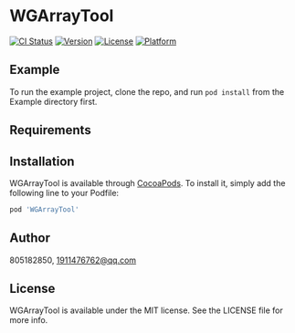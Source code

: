 # WGArrayTool

[![CI Status](https://img.shields.io/travis/805182850/WGArrayTool.svg?style=flat)](https://travis-ci.org/805182850/WGArrayTool)
[![Version](https://img.shields.io/cocoapods/v/WGArrayTool.svg?style=flat)](https://cocoapods.org/pods/WGArrayTool)
[![License](https://img.shields.io/cocoapods/l/WGArrayTool.svg?style=flat)](https://cocoapods.org/pods/WGArrayTool)
[![Platform](https://img.shields.io/cocoapods/p/WGArrayTool.svg?style=flat)](https://cocoapods.org/pods/WGArrayTool)

## Example

To run the example project, clone the repo, and run `pod install` from the Example directory first.

## Requirements

## Installation

WGArrayTool is available through [CocoaPods](https://cocoapods.org). To install
it, simply add the following line to your Podfile:

```ruby
pod 'WGArrayTool'
```

## Author

805182850, 1911476762@qq.com

## License

WGArrayTool is available under the MIT license. See the LICENSE file for more info.

